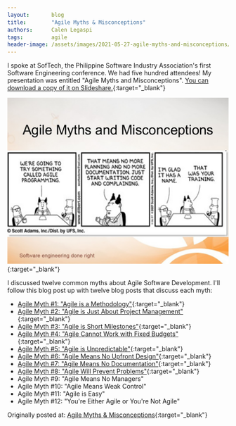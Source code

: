 ```yaml
---
layout:       blog
title:        "Agile Myths & Misconceptions"
authors:      Calen Legaspi
tags:         agile
header-image: /assets/images/2021-05-27-agile-myths-and-misconceptions/AgileMythsAndMisconceptions-banner.png
---
```


I spoke at SofTech, the Philippine Software Industry Association's first Software Engineering conference. We had five hundred attendees! My presentation was entitled "Agile Myths and Misconceptions". [You can download a copy of it on Slideshare.](https://www.slideshare.net/CalenLegaspi1/agile-myths-and-misconceptions-36398946){:target="_blank"}

[![Agile Myths & Misconceptions](/assets/images/2021-05-27-agile-myths-and-misconceptions/AgileMythsAndMisconceptions2.png)](https://www.slideshare.net/CalenLegaspi1/agile-myths-and-misconceptions-36398946){:target="_blank"}

I discussed twelve common myths about Agile Software Development. I'll follow this blog post up with twelve blog posts that discuss each myth:

- [Agile Myth #1:  "Agile is a Methodology"](http://calenlegaspi.blogspot.com/2014/07/agile-myth-1-agile-is-methodolgy.html){:target="_blank"}
- [Agile Myth #2:  "Agile is Just About Project Management"](http://calenlegaspi.blogspot.com/2014/07/agile-myth-2-agile-is-about-project.html){:target="_blank"}
- [Agile Myth #3:  "Agile is Short Milestones"](http://calenlegaspi.blogspot.com/2014/07/agile-myth-3-agile-is-short-milestones.html){:target="_blank"}
- [Agile Myth #4:  "Agile Cannot Work with Fixed Budgets"](http://calenlegaspi.blogspot.com/2014/07/agile-myth-4-agile-cannot-work-with.html){:target="_blank"}
- [Agile Myth #5:  "Agile is Unpredictable"](http://calenlegaspi.blogspot.com/2014/07/agile-myth-5-agile-is-unpredictable.html){:target="_blank"}
- [Agile Myth #6:  "Agile Means No Upfront Design"](http://calenlegaspi.blogspot.com/2014/09/agile-myth-6-agile-means-no-upfront.html){:target="_blank"}
- [Agile Myth #7:  "Agile Means No Documentation"](http://calenlegaspi.blogspot.com/2015/09/agile-myth-7-agile-means-no.html){:target="_blank"}
- [Agile Myth #8:  "Agile Will Prevent Problems"](http://calenlegaspi.blogspot.com/2016/11/agile-myth-8-agile-will-prevent-problems.html){:target="_blank"}
- Agile Myth #9:  "Agile Means No Managers"
- Agile Myth #10: "Agile Means Weak Control"
- Agile Myth #11: "Agile is Easy"
- Agile Myth #12: "You're Either Agile or You're Not Agile"

Originally posted at: [Agile Myths & Misconceptions](http://calenlegaspi.blogspot.com/2014/07/agile-myths-misconceptions.html){:target="_blank"}
    
